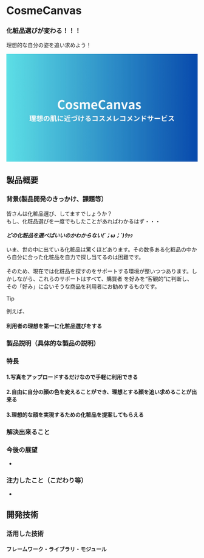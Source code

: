 # CosmeCanvas
### 化粧品選びが変わる！！！
  理想的な自分の姿を追い求めよう！

![CosmeCanvas images](https://github.com/jphacks/tk_2436/blob/main/S__92037122.jpg)

## 製品概要
### 背景(製品開発のきっかけ、課題等）
皆さんは化粧品選び、してますでしょうか？<br>
もし、化粧品選びを一度でもしたことがあればわかるはず・・・<br><br>
 ***どの化粧品を選べばいいのかわからない(´；ω；`)ｳｩｩ***<br><br>
いま、世の中に出ている化粧品は驚くほどあります。その数多ある化粧品の中から自分に合った化粧品を自力で探し当てるのは困難です。<br><br>
そのため、現在では化粧品を探すのをサポートする環境が整いつつあります。しかしながら、これらのサポートはすべて、購買者
を好みを“客観的”に判断し、その「好み」に合いそうな商品を利用者にお勧めするものです。<br>
>[!TIP]
>例えば、
#### 利用者の理想を第一に化粧品選びをする

### 製品説明（具体的な製品の説明）
### 特長
#### 1.写真をアップロードするだけなので手軽に利用できる
#### 2.自由に自分の顔の色を変えることができ、理想とする顔を追い求めることが出来る
#### 3.理想的な顔を実現するための化粧品を提案してもらえる
### 解決出来ること

### 今後の展望
* 
### 注力したこと（こだわり等）
* 
## 開発技術
### 活用した技術
#### フレームワーク・ライブラリ・モジュール
